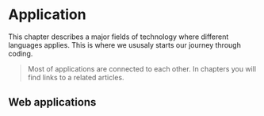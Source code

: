 # Application

This chapter describes a major fields of technology where different languages applies. This is where we ususaly starts our journey through coding. 

>Most of applications are connected to each other. In chapters you will find links to a related articles.

<!-- [filename](chapters/web_applications.md ' :include') -->

## Web applications

<!-- ## Embedded -->

<!-- ## Desktop applications -->

<!-- ## Mobile Applications -->

<!-- ## Databases -->

<!-- ## Network administration -->